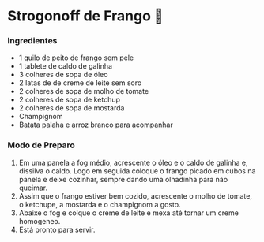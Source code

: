 # Strogonoff de Frango :chicken:

### Ingredientes

- 1 quilo de peito de frango sem pele
- 1 tablete de caldo de galinha
- 3 colheres de sopa de óleo
- 2 latas de de creme de leite sem soro
- 2 colheres de sopa de molho de tomate
- 2 colheres de sopa de ketchup
- 2 colheres de sopa de mostarda
- Champignom
- Batata palaha e arroz branco para acompanhar

### Modo de Preparo

1. Em uma panela a fog médio, acrescente o óleo e o caldo de galinha e, dissilva o caldo. Logo em seguida coloque o frango picado em cubos na panela e deixe cozinhar, sempre dando uma olhadinha para não queimar.
2. Assim que o frango estiver bem cozido, acrescente o molho  de tomate, o ketchupe, a mostarda e o champignom a gosto.
3. Abaixe o fog e colque o creme de leite e mexa até tornar um creme homogeneo.
4. Está pronto para servir.









